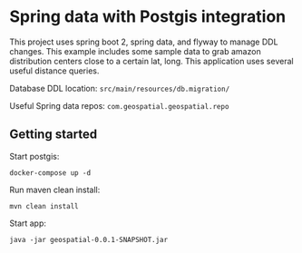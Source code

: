 # Spring data with Postgis integration 

This project uses spring boot 2, spring data, and flyway to manage DDL changes. This example includes some sample data to grab amazon distribution centers close to a certain lat, long. 
This application uses several useful distance queries.

Database DDL location: ```src/main/resources/db.migration/```

Useful Spring data repos: ```com.geospatial.geospatial.repo```

## Getting started 
Start postgis:

```docker-compose up -d```

Run maven clean install:

``mvn clean install``

Start app: 

```java -jar geospatial-0.0.1-SNAPSHOT.jar```



